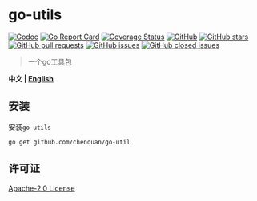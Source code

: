 # go-utils

[![Godoc](https://img.shields.io/badge/godoc-reference-brightgreen)](https://pkg.go.dev/github.com/chenquan/go-util)
[![Go Report Card](https://goreportcard.com/badge/github.com/chenquan/go-util)](https://goreportcard.com/report/github.com/chenquan/go-util)
[![Coverage Status](https://coveralls.io/repos/github/chenquan/go-utils/badge.svg?branch=master)](https://coveralls.io/github/chenquan/go-utils?branch=master)
[![GitHub](https://img.shields.io/github/license/chenquan/go-utils)](https://github.com/chenquan/go-util/blob/master/LICENSE)
[![GitHub stars](https://img.shields.io/github/stars/chenquan/go-utils)](https://github.com/chenquan/go-util/stargazers)
[![GitHub pull requests](https://img.shields.io/github/issues-pr-raw/chenquan/go-utils)](https://github.com/chenquan/go-util/pulls)
[![GitHub issues](https://img.shields.io/github/issues/chenquan/go-utils)](https://github.com/chenquan/go-util/issues)
[![GitHub closed issues](https://img.shields.io/github/issues-closed/chenquan/go-utils?color=red)](https://github.com/chenquan/go-util/issues?q=is%3Aissue+is%3Aclosed)

> 一个go工具包

**中文 | [English](README_EN.md)**

## 安装

安装`go-utils`

```shell
go get github.com/chenquan/go-util
```

## 许可证

[Apache-2.0 License](https://github.com/chenquan/go-util/blob/master/LICENSE)
